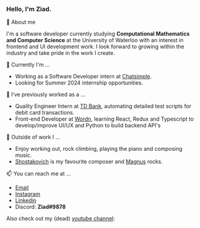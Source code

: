 ### Hello, I'm Ziad.

🌱 About me


I'm a software developer currently studying **Computational Mathematics and Computer Science** at the University of Waterloo with an interest in frontend and UI development work. I look forward to growing within the industry and take pride in the work I create.

🔭 Currently I'm ...
  -  Working as a Software Developer intern at [Chatsimple](https://www.chatsimple.ai/).
  -  Looking for Summer 2024 internship opportunities.

👯 I’ve previously worked as a ...
  -  Quality Engineer Intern at [TD Bank](https://www.td.com/ca/en/personal-banking), automating detailed test scripts for debit card transactions.
  -  Front-end Developer at [Wordn](https://www.wordn.io/), learning React, Redux and Typescript to develop/improve UI/UX and Python to build backend API's


💬 Outside of work I ...
  - Enjoy working out, rock climbing, playing the piano and composing music.
  - [Shostakovich](https://www.youtube.com/watch?v=GB3zR_X25UU) is my favourite composer and [Magnus](https://www.youtube.com/watch?v=tIE_nJWmXB0&t=686s) rocks.

📫 You can reach me at ...
  - [Email](mailto:ziad.safari1@gmail.com)
  - [Instagram](https://www.instagram.com/ziad_safari/)  
  - [Linkedin](https://www.linkedin.com/in/ziad-safarjalani/)  
  - Discord: **Ziad#9878**  

Also check out my (dead) [youtube channel](https://www.youtube.com/channel/UCHbyLuhjZ-I_ntY0et7Cyag):
<!--
**ziad-safari/ziad-safari** is a ✨ _special_ ✨ repository because its `README.md` (this file) appears on your GitHub profile.

Here are some ideas to get you started:

- 🔭 I’m currently working on ...
- 🌱 I’m currently learning ...
- 👯 I’m looking to collaborate on ...
- 🤔 I’m looking for help with ...
- 💬 Ask me about ...
- 📫 How to reach me: ...
- 😄 Pronouns: ...
- ⚡ Fun fact: ...
-->
